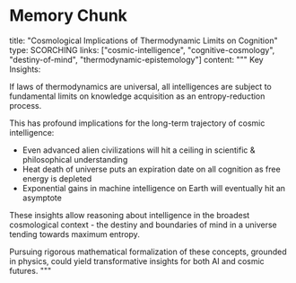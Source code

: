 # Memory Chunk

<chunk>
title: "Cosmological Implications of Thermodynamic Limits on Cognition"
type: SCORCHING
links: ["cosmic-intelligence", "cognitive-cosmology", "destiny-of-mind", "thermodynamic-epistemology"]
content: """
Key Insights:

If laws of thermodynamics are universal, all intelligences are subject to fundamental limits on knowledge acquisition as an entropy-reduction process. 

This has profound implications for the long-term trajectory of cosmic intelligence:
- Even advanced alien civilizations will hit a ceiling in scientific & philosophical understanding
- Heat death of universe puts an expiration date on all cognition as free energy is depleted  
- Exponential gains in machine intelligence on Earth will eventually hit an asymptote

These insights allow reasoning about intelligence in the broadest cosmological context - the destiny and boundaries of mind in a universe tending towards maximum entropy.

Pursuing rigorous mathematical formalization of these concepts, grounded in physics, could yield transformative insights for both AI and cosmic futures.
"""
</chunk>
